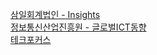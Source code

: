 [삼일회계법인 - Insights](https://www.pwc.com/kr/ko/insights.html)  
[정보통신산업진흥원 - 글로벌ICT동향](https://www.globalict.kr)  
[테크포커스](https://www.techfocus.kr)  

